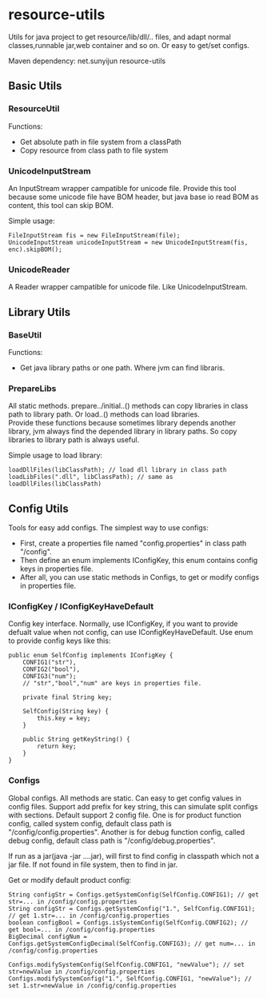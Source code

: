# resource-utils
Utils for java project to get resource/lib/dll/.. files, and adapt normal classes,runnable jar,web container and so on. Or easy to get/set configs.

Maven dependency:
<groupId>net.sunyijun</groupId>
<artifactId>resource-utils</artifactId>

## Basic Utils

### ResourceUtil
Functions:

- Get absolute path in file system from a classPath
- Copy resource from class path to file system

### UnicodeInputStream
An InputStream wrapper campatible for unicode file. Provide this tool because some unicode file have BOM header, but java base io read BOM as content, this tool can skip BOM.

Simple usage:

    FileInputStream fis = new FileInputStream(file);
    UnicodeInputStream unicodeInputStream = new UnicodeInputStream(fis, enc).skipBOM();
	

### UnicodeReader
A Reader wrapper campatible for unicode file. Like UnicodeInputStream.


## Library Utils

### BaseUtil
Functions:

- Get java library paths or one path. Where jvm can find libraris.

### PrepareLibs
All static methods. prepare../initial..() methods can copy libraries in class path to library path. Or load..() methods can load libraries.  
Provide these functions because sometimes library depends another library, jvm always find the depended library in library paths. So copy libraries to library path is always useful.

Simple usage to load library:

    loadDllFiles(libClassPath); // load dll library in class path
    loadLibFiles(".dll", libClassPath); // same as loadDllFiles(libClassPath)

## Config Utils
Tools for easy add configs. The simplest way to use configs:

- First, create a properties file named "config.properties" in class path "/config".<br/>
- Then define an enum implements IConfigKey, this enum contains config keys in properties file.<br/>
- After all, you can use static methods in Configs, to get or modify configs in properties file.

### IConfigKey / IConfigKeyHaveDefault
Config key interface. Normally, use IConfigKey, if you want to provide defualt value when not config, can use IConfigKeyHaveDefault.
Use enum to provide config keys like this:

    public enum SelfConfig implements IConfigKey {
        CONFIG1("str"), 
        CONFIG2("bool"),
        CONFIG3("num");
        // "str","bool","num" are keys in properties file. 
  
        private final String key;
  
        SelfConfig(String key) {
            this.key = key;
        }
  
        public String getKeyString() {
            return key;
        }
    }

### Configs
Global configs. All methods are static. Can easy to get config values in config files. Support add prefix for key string, this can simulate split configs with sections.
Default support 2 config file. One is for product function config, called system config, default class path is "/config/config.properties". Another is for debug function config, called debug config, default class path is "/config/debug.properties".

If run as a jar(java -jar ....jar), will first to find config in classpath which not a jar file. If not found in file system, then to find in jar.

Get or modify default product config:

    String configStr = Configs.getSystemConfig(SelfConfig.CONFIG1); // get str=... in /config/config.properties
    String configStr = Configs.getSystemConfig("1.", SelfConfig.CONFIG1); // get 1.str=... in /config/config.properties
    boolean configBool = Configs.isSystemConfig(SelfConfig.CONFIG2); // get bool=... in /config/config.properties
    BigDecimal configNum = Configs.getSystemConfigDecimal(SelfConfig.CONFIG3); // get num=... in /config/config.properties
    
    Configs.modifySystemConfig(SelfConfig.CONFIG1, "newValue"); // set str=newValue in /config/config.properties
    Configs.modifySystemConfig("1.", SelfConfig.CONFIG1, "newValue"); // set 1.str=newValue in /config/config.properties